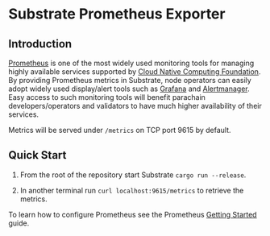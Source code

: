 # Substrate Prometheus Exporter
## Introduction

[Prometheus](https://prometheus.io/) is one of the most widely used monitoring tools for managing highly available services supported by [Cloud Native Computing Foundation](https://www.cncf.io/). By providing Prometheus metrics in Substrate, node operators can easily adopt widely used display/alert tools such
as [Grafana](https://grafana.com/) and [Alertmanager](https://prometheus.io/docs/alerting/alertmanager/). Easy access to such monitoring tools will benefit parachain developers/operators and validators to have much higher availability of their services.

Metrics will be served under `/metrics` on TCP port 9615 by default.

## Quick Start
 
1. From the root of the repository start Substrate `cargo run --release`.

2. In another terminal run `curl localhost:9615/metrics` to retrieve the metrics.

To learn how to configure Prometheus see the Prometheus [Getting Started](https://prometheus.io/docs/prometheus/latest/getting_started/) guide.
